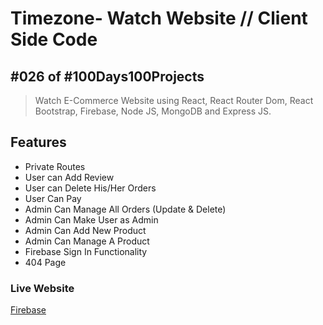 # Timezone- Watch Website // Client Side Code
## #026 of #100Days100Projects
> Watch E-Commerce Website using React, React Router Dom, React Bootstrap, Firebase, Node JS, MongoDB and Express JS.

## Features

- Private Routes
- User can Add Review
- User can Delete His/Her Orders
- User Can Pay
- Admin Can Manage All Orders (Update & Delete)
- Admin Can Make User as Admin
- Admin Can Add New Product
- Admin Can Manage A Product
- Firebase Sign In Functionality
- 404 Page

### Live Website
[Firebase](https://timezone-b18e3.web.app/)
